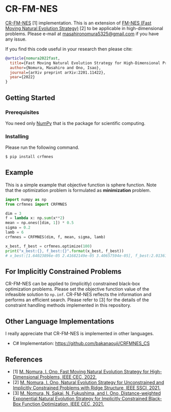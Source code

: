 # CR-FM-NES

[CR-FM-NES](https://arxiv.org/abs/2201.11422) [1] implementation.
This is an extension of [FM-NES (Fast Moving Natural Evolution Strategy)](https://arxiv.org/abs/2108.09455) [2] to be
applicable in high-dimensional problems. Please e-mail at masahironomura5325@gmail.com if you have any issue.

If you find this code useful in your research then please cite:
```bibtex
@article{nomura2022fast,
  title={Fast Moving Natural Evolution Strategy for High-Dimensional Problems},
  author={Nomura, Masahiro and Ono, Isao},
  journal={arXiv preprint arXiv:2201.11422},
  year={2022}
}
```


## Getting Started


### Prerequisites

You need only [NumPy](http://www.numpy.org/) that is the package for scientific computing.

### Installing

Please run the following command.

```bash
$ pip install crfmnes
```

## Example

This is a simple example that objective function is sphere function.
Note that the optimization problem is formulated as **minimization** problem.

```python
import numpy as np
from crfmnes import CRFMNES

dim = 3
f = lambda x: np.sum(x**2)
mean = np.ones([dim, 1]) * 0.5
sigma = 0.2
lamb = 6
crfmnes = CRFMNES(dim, f, mean, sigma, lamb)

x_best, f_best = crfmnes.optimize(100)
print("x_best:{}, f_best:{}".format(x_best, f_best))
# x_best:[1.64023896e-05 2.41682149e-05 3.40657594e-05], f_best:2.0136169613476005e-09
```

## For Implicitly Constrained Problems

CR-FM-NES can be applied to (implicitly) constrained black-box optimization problems.
Please set the objective function value of the infeasible solution to `np.inf`.
CR-FM-NES reflects the information and performs an efficient search. 
Please refer to [3] for the details of the constraint handling methods implemented in this repository.

## Other Language Implementations

I really appreciate that CR-FM-NES is implemented in other languages.

* C# Implementation: https://github.com/bakanaouji/CRFMNES_CS


## References
* [1] [M. Nomura, I. Ono, Fast Moving Natural Evolution Strategy for High-Dimensional Problems, IEEE CEC, 2022.](https://arxiv.org/abs/2201.11422)
* [2] [M. Nomura, I. Ono, Natural Evolution Strategy for Unconstrained and Implicitly Constrained Problems with Ridge Structure, IEEE SSCI, 2021.](https://arxiv.org/abs/2108.09455)
* [3] [M. Nomura, N. Sakai, N. Fukushima, and I. Ono, Distance-weighted Exponential Natural Evolution Strategy for Implicitly Constrained Black-Box Function Optimization, IEEE CEC, 2021.](https://ieeexplore.ieee.org/document/9504865)
